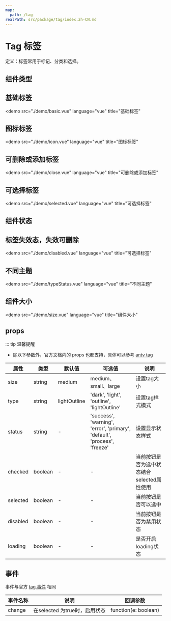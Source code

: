 ```yaml
---
map:
  path: /tag
realPath: src/package/tag/index.zh-CN.md
---
```


# Tag 标签

定义：标签常用于标记、分类和选择。

## 组件类型

## 基础标签

<demo src="./demo/basic.vue"
  language="vue"
  title="基础标签"
  >
</demo>

## 图标标签

<demo src="./demo/icon.vue"
  language="vue"
  title="图标标签"
  >
</demo>

## 可删除或添加标签

<demo src="./demo/close.vue"
  language="vue"
  title="可删除或添加标签"
  >
</demo>

## 可选择标签

<demo src="./demo/selected.vue"
  language="vue"
  title="可选择标签"
  >
</demo>

## 组件状态

## 标签失效态，失效可删除

<demo src="./demo/disabled.vue"
  language="vue"
  title="可选择标签"
  >
</demo>

## 不同主题

<demo src="./demo/typeStatus.vue"
  language="vue"
  title="不同主题"
  >
</demo>

## 组件大小

<demo src="./demo/size.vue"
  language="vue"
  title="组件大小"
  >
</demo>

## props

::: tip 温馨提醒

- 除以下参数外，官方文档内的 props 也都支持，具体可以参考 [antv tag](https://2x.antdv.com/components/tag-cn#API)


| 属性         | 类型                         | 默认值  | 可选值 | 说明                     |
| ------------------ | --------------------------- | ------- | ------ | ------------------------ |
| size      | string     | medium |  medium、small、large   |  设置tag大小 |
| type      | string     | lightOutline |  'dark', 'light', 'outline', 'lightOutline'   |  设置tag样式模式 |
| status      | string     | -  | 'success', 'warning', 'error', 'primary', 'default', 'process', 'freeze' |  设置显示状态样式 |
| checked      | boolean     | -  |  -   |  当前按钮是否为选中状态结合selected属性使用 |
| selected      | boolean     | -  |  -   |  当前按钮是否可以选中 |
| disabled      | boolean     | -  |  -   |  当前按钮是否为禁用状态 |
| loading      | boolean     | -  |  -   |  是否开启loading状态 |

## 事件

事件与官方 [tag 事件](https://2x.antdv.com/components/tag-cn#API) 相同

| 事件名称 | 说明                                 | 回调参数    |
| -------- | ------------------------------------ | ----------- |
| change   | 在selected 为true时，启用状态 | function(e: boolean) |
